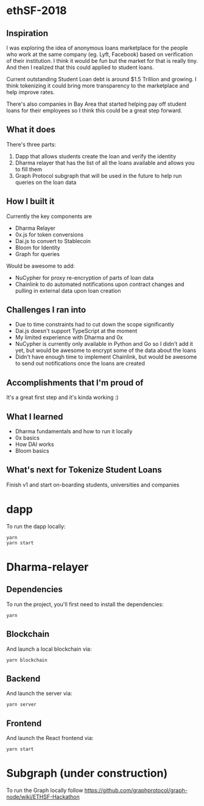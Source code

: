 # ethSF-2018

## Inspiration
I was exploring the idea of anonymous loans marketplace for the people who work at the same company (eg. Lyft, Facebook) based on verification of their institution. I think it would be fun but the market for that is really tiny. And then I realized that this could applied to student loans.

Current outstanding Student Loan debt is around $1.5 Trillion and growing. I think tokenizing it could bring more transparency to the marketplace and help improve rates.

There's also companies in Bay Area that started helping pay off student loans for their employees so I think this could be a great step forward.

## What it does
There's three parts:

1. Dapp that allows students create the loan and verify the identity
2. Dharma relayer that has the list of all the loans available and allows you to fill them
3. Graph Protocol subgraph that will be used in the future to help run queries on the loan data

## How I built it
Currently the key components are
* Dharma Relayer
* 0x.js for token conversions
* Dai.js to convert to Stablecoin
* Bloom for Identity
* Graph for queries

Would be awesome to add:
* NuCypher for proxy re-encryption of parts of loan data
* Chainlink to do automated notifications upon contract changes and pulling in external data upon loan creation

## Challenges I ran into
* Due to time constraints had to cut down the scope significantly
* Dai.js doesn't support TypeScript at the moment
* My limited experience with Dharma and 0x
* NuCypher is currently only available in Python and Go so I didn't add it yet, but would be awesome to encrypt some of the data about the loans
* Didn't have enough time to implement Chainlink, but would be awesome to send out notifications once the loans are created

## Accomplishments that I'm proud of
It's a great first step and it's kinda working :)

## What I learned
* Dharma fundamentals and how to run it locally
* 0x basics
* How DAI works
* Bloom basics

## What's next for Tokenize Student Loans
Finish v1 and start on-boarding students, universities and companies

# dapp

To run the dapp locally:
```
yarn
yarn start
```

# Dharma-relayer

## Dependencies

To run the project, you'll first need to install the dependencies:

```
yarn
```

## Blockchain

And launch a local blockchain via:

```
yarn blockchain
```

## Backend

And launch the server via:

```
yarn server
```

## Frontend

And launch the React frontend via:

```
yarn start
```

# Subgraph (under construction)

To run the Graph locally follow https://github.com/graphprotocol/graph-node/wiki/ETHSF-Hackathon